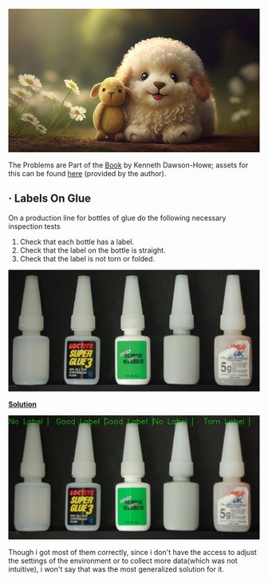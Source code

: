 <a href="https://www.freepik.com/free-photo/young-puppy-sitting-nature-looking-cute-generative-ai_40968144.htm#query=cute%20animal&position=7&from_view=keyword&track=ais"><img src="./images/young-puppy-sitting-nature-looking-cute-generative-ai.jpg"></a>

The Problems are Part of the [Book](https://www.amazon.in/Practical-Introduction-Computer-Imaging-Technology/dp/1118848454) by Kenneth Dawson-Howe;  assets for this can be found [here](https://publications.scss.tcd.ie/book-supplements/A-Practical-Introduction-to-Computer-Vision-with-OpenCV/Problems/) (provided by the author).

## · Labels On Glue

On a production line for bottles of glue do the following necessary inspection tests

1. Check that each bottle has a label.
2. Check that the label on the bottle is straight.
3. Check that the label is not torn or folded.

<img src="./Labels On Glue/problem_banner.png">

<b><a href='./Labels On Glue/main.py'>Solution</a></b>

<img src="./Labels On Glue/result.png">
<br>

Though i got most of them correctly, since i don't have the access to adjust the settings of the environment or to collect more data(which was not intuitive), i won't say that was the most generalized solution for it.
